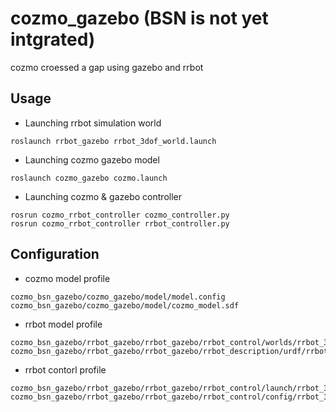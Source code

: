 # cozmo_gazebo (BSN is not yet intgrated)

cozmo croessed a gap using gazebo and rrbot

## Usage
* Launching rrbot simulation world
```
roslaunch rrbot_gazebo rrbot_3dof_world.launch
```
* Launching cozmo gazebo model
```
roslaunch cozmo_gazebo cozmo.launch 
```
* Launching cozmo & gazebo controller
```
rosrun cozmo_rrbot_controller cozmo_controller.py
rosrun cozmo_rrbot_controller rrbot_controller.py
```

## Configuration
* cozmo model profile
```
cozmo_bsn_gazebo/cozmo_gazebo/model/model.config
cozmo_bsn_gazebo/cozmo_gazebo/model/cozmo_model.sdf
```
* rrbot model profile
```
cozmo_bsn_gazebo/rrbot_gazebo/rrbot_gazebo/rrbot_control/worlds/rrbot_3dof.world
cozmo_bsn_gazebo/rrbot_gazebo/rrbot_gazebo/rrbot_description/urdf/rrbot_3dof.xacro
```
* rrbot contorl profile
```
cozmo_bsn_gazebo/rrbot_gazebo/rrbot_gazebo/rrbot_control/launch/rrbot_3dof_control.launch
cozmo_bsn_gazebo/rrbot_gazebo/rrbot_gazebo/rrbot_control/config/rrbot_3dof_control.yaml
```
